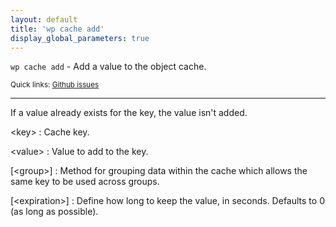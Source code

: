 ```yaml
---
layout: default
title: 'wp cache add'
display_global_parameters: true
---
```


`wp cache add` - Add a value to the object cache.

<small>Quick links: <a href="https://github.com/wp-cli/wp-cli/issues?q=is%3Aopen+label%3Acommand%3Aadd+sort%3Aupdated-desc">Github issues</a></small>

<hr />

If a value already exists for the key, the value isn't added.

&lt;key&gt;
: Cache key.

&lt;value&gt;
: Value to add to the key.

[&lt;group&gt;]
: Method for grouping data within the cache which allows the same key to be used across groups.

[&lt;expiration&gt;]
: Define how long to keep the value, in seconds. Defaults to 0 (as long as possible).



